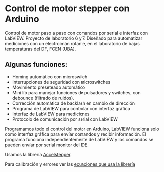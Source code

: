 # Control de motor stepper con Arduino

Control de motor paso a paso con comandos por serial e interfaz con LabVIEW. Proyecto de laboratorio 6 y 7.
Diseñado para automatizar mediciones con un electroimán rotante, en el laboratorio de bajas temperaturas del DF, FCEN (UBA).

## Algunas funciones:
* Homing automático con microswitch
* Interrupciones de seguridad con microswitches
* Movimiento preseteado automático
* Mini lib para manejar funciones de pulsadores y switches, con debounce (filtrado de ruidos).
* Corrección automática de backlash en cambio de dirección
* Programa de LabVIEW para controlar con interfaz gráfica
* Interfaz de LabVIEW para mediciones
* Protocolo de comunicación por serial con LabVIEW

Programamos todo el control del motor en Arduino, LabVIEW funciona solo como interfaz gráfica para envíar comandos y recibir información. 
El programa funciona independientemente de LabVIEW y los comandos se pueden envíar por serial monitor del IDE.

Usamos la librería [Accelstepper](https://www.airspayce.com/mikem/arduino/AccelStepper/).

Para calibración y errores ver las [ecuaciones que usa la librería](https://www.embedded.com/generate-stepper-motor-speed-profiles-in-real-time/)

